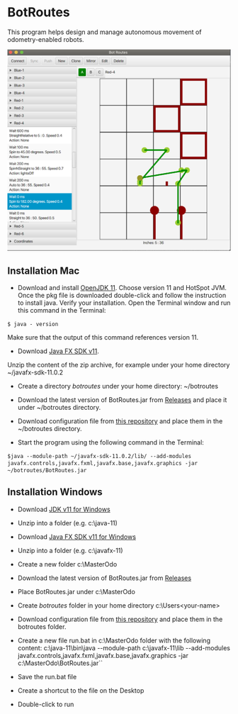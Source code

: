 # BotRoutes
This program helps design and manage autonomous movement of odometry-enabled robots.

![Main Application Screen](https://github.com/MHSRoboticEagles/BotRoutes/blob/master/mainview.png)


## Installation Mac
* Download and install [OpenJDK 11](https://adoptopenjdk.net/). Choose version 11 and HotSpot JVM. Once the pkg file is downloaded
double-click and follow the instruction to install java.
Verify your installation. Open the Terminal window and run this command in the Terminal:

```
$ java - version
```
Make sure that the output of this command references version 11.

* Download [Java FX SDK v11](https://github.com/MHSRoboticEagles/BotRoutes/install/javafx-sdk-11.0.2.zip).

Unzip the content of the zip archive, for example under your home directory ~/javafx-sdk-11.0.2

* Create a directory *botroutes* under your home directory: ~/botroutes

* Download the latest version of BotRoutes.jar from [Releases](https://github.com/MHSRoboticEagles/BotRoutes/releases)
and place it under ~/botroutes directory.

* Download configuration file from [this repository](https://github.com/MHSRoboticEagles/BotRoutes/tree/master/config) 
and place them in the ~/botroutes directory.

* Start the program using the following command in the Terminal:

```
$java --module-path ~/javafx-sdk-11.0.2/lib/ --add-modules javafx.controls,javafx.fxml,javafx.base,javafx.graphics -jar ~/botroutes/BotRoutes.jar
```





## Installation Windows

* Download [JDK v11 for Windows](https://drive.google.com/file/d/11hsKFEIB7-xUSquy6NNCvm2jabP3TImC/view?usp=sharing)
* Unzip into a folder (e.g. c:\java-11)

* Download [Java FX SDK v11 for Windows](https://drive.google.com/file/d/12tRBLLat70vz7KL-LiJwN1T2W8K6ctAj/view?usp=sharing)
* Unzip into a folder (e.g. c:\javafx-11)

* Create a new folder c:\MasterOdo
* Download the latest version of BotRoutes.jar from [Releases](https://github.com/MHSRoboticEagles/BotRoutes/releases)
* Place BotRoutes.jar under c:\MasterOdo

* Create *botroutes* folder in your home directory c:\Users\<your-name>
* Download configuration file from [this repository](https://github.com/MHSRoboticEagles/BotRoutes/tree/master/config) and place them in the botroutes folder.

* Create a new file run.bat in c:\MasterOdo folder with the following content:
c:\java-11\bin\java --module-path c:\javafx-11\lib --add-modules javafx.controls,javafx.fxml,javafx.base,javafx.graphics -jar c:\MasterOdo\BotRoutes.jar`` 

* Save the run.bat file

* Create a shortcut to the file on the Desktop

* Double-click to run

